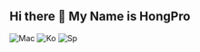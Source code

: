 ## Hi there 👋 My Name is HongPro

![Mac](https://img.shields.io/badge/mac%20os-000000?style=for-the-badge&logo=apple&logoColor=white)
![Ko](https://img.shields.io/badge/Kotlin-0095D5?&style=for-the-badge&logo=kotlin&logoColor=white)
![Sp](https://img.shields.io/badge/Spring-6DB33F?style=for-the-badge&logo=spring&logoColor=white)
